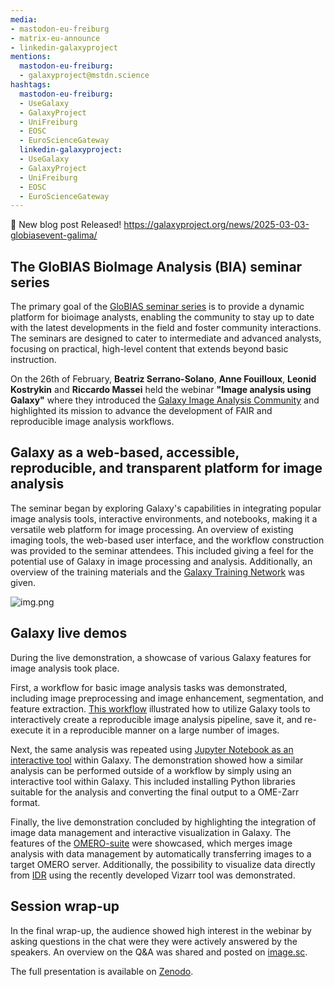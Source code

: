 ```yaml
---
media:
- mastodon-eu-freiburg
- matrix-eu-announce
- linkedin-galaxyproject
mentions:
  mastodon-eu-freiburg:
  - galaxyproject@mstdn.science
hashtags:
  mastodon-eu-freiburg:
  - UseGalaxy
  - GalaxyProject
  - UniFreiburg
  - EOSC
  - EuroScienceGateway
  linkedin-galaxyproject:
  - UseGalaxy
  - GalaxyProject
  - UniFreiburg
  - EOSC
  - EuroScienceGateway
---
```

📝 New blog post Released!
https://galaxyproject.org/news/2025-03-03-globiasevent-galima/

The GloBIAS BioImage Analysis (BIA) seminar series
--------------------------------------------------

The primary goal of the [GloBIAS seminar series](https://www.globias.org/activities/bia-seminar-series) is to provide a dynamic platform for
bioimage analysts, enabling the community to stay up to date with the latest
developments in the field and foster community interactions.
The seminars are designed to cater to intermediate and advanced analysts,
focusing on practical, high-level content that extends beyond basic
instruction.

On the 26th of February, **Beatriz Serrano-Solano**, **Anne Fouilloux**, **Leonid Kostrykin** and
**Riccardo Massei** held the webinar **"Image analysis using Galaxy"** where they introduced the [Galaxy Image Analysis Community](https://galaxyproject.org/community/sig/image-analysis/) and highlighted
its mission to advance the development of FAIR and reproducible image analysis workflows.

Galaxy as a web-based, accessible, reproducible, and transparent platform for image analysis
--------------------------------------------------------------------------------------------

The seminar began by exploring Galaxy's capabilities in integrating popular image analysis tools, interactive
environments, and notebooks, making it a versatile web platform for image processing. An overview of existing
imaging tools, the web-based user interface, and the workflow
construction was provided to the seminar attendees. This included giving
a feel for the potential use of Galaxy in image processing and analysis. Additionally,
an overview of the training materials and the [Galaxy Training Network](https://training.galaxyproject.org/training-material/topics/imaging/) was given.

![img.png](https://galaxyproject.org/news/2025-03-03-globiasevent-galima/img.png)

Galaxy live demos
-----------------

During the live demonstration, a showcase of various Galaxy features for image analysis took place.

First, a workflow for basic image analysis tasks was demonstrated, including image preprocessing and image enhancement, segmentation, and feature extraction. [This workflow](https://training.galaxyproject.org/training-material/topics/imaging/tutorials/imaging-introduction/tutorial.html) illustrated how to utilize
Galaxy tools to interactively create a reproducible image analysis pipeline, save it, and re-execute
it in a reproducible manner on a large number of images.

Next, the same analysis was repeated using [Jupyter Notebook as an interactive tool](https://training.galaxyproject.org/training-material/topics/galaxy-interface/tutorials/jupyterlab/tutorial.html) within Galaxy.
The demonstration showed how a similar analysis can be performed outside of a workflow by simply
using an interactive tool within Galaxy. This included installing Python libraries suitable for the
analysis and converting the final output to a OME-Zarr format.

Finally, the live demonstration concluded by highlighting the integration of image data management
and interactive visualization in Galaxy. The features of the [OMERO-suite](https://training.galaxyproject.org/training-material/topics/imaging/tutorials/omero-suite/tutorial.html) were showcased, which merges
image analysis with data management by automatically transferring images to a target OMERO server.
Additionally, the possibility to visualize data directly from [IDR](https://idr.openmicroscopy.org/) using the recently developed Vizarr
tool was demonstrated.

Session wrap-up
---------------

In the final wrap-up, the audience showed high interest in the webinar by asking questions
in the chat were they were actively answered by the speakers. An overview on the Q&A was shared
and posted on [image.sc](https://forum.image.sc/t/globias-bioimage-analysis-seminar-series-image-analysis-using-galaxy/109386).

The full presentation is available on [Zenodo](https://zenodo.org/records/14944040).